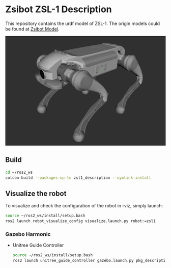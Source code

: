 # Zsibot ZSL-1 Description

This repository contains the urdf model of ZSL-1. The origin models could be found at [Zsibot Model](https://github.com/zsibot/zsibot_model).

![ZSL1](../../.images/zsl1.png)

## Build

```bash
cd ~/ros2_ws
colcon build --packages-up-to zsl1_description --symlink-install
```

## Visualize the robot

To visualize and check the configuration of the robot in rviz, simply launch:

```bash
source ~/ros2_ws/install/setup.bash
ros2 launch robot_visualize_config visualize.launch.py robot:=zsl1
```

### Gazebo Harmonic

* Unitree Guide Controller
  ```bash
  source ~/ros2_ws/install/setup.bash
  ros2 launch unitree_guide_controller gazebo.launch.py pkg_description:=magicdog_description
  ```